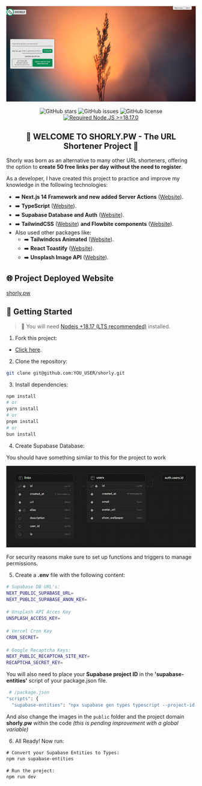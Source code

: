 <div align="center">

<a href="https://shorly.pw">
<img src="./public/images/banner.jpg" />
</a>

<p></p>

![GitHub stars](https://img.shields.io/github/stars/novopowa/shorly)
![GitHub issues](https://img.shields.io/github/issues/novopowa/shorly)
![GitHub license](https://img.shields.io/github/license/novopowa/shorly)
[![Required Node.JS >=18.17.0](https://img.shields.io/static/v1?label=node&message=%20%3E=18.17.0&logo=node.js&color=3f893e)](https://nodejs.org/about/releases)

## 🔗 WELCOME TO SHORLY.PW - The URL Shortener Project 🔗

</div>

Shorly was born as an alternative to many other URL shorteners, offering the option to **create 50 free links per day without the need to register**.

As a developer, I have created this project to practice and improve my knowledge in the following technologies:

- ➡️ **Next.js 14 Framework and new added Server Actions** ([Website](https://nextjs.org/)).
- ➡️ **TypeScript** ([Website](https://www.typescriptlang.org/)).
- ➡️ **Supabase Database and Auth** ([Website](https://supabase.com/)).
- ➡️ **TailwindCSS** ([Website](https://tailwindcss.com)) **and Flowbite components** ([Website](https://flowbite.com/docs/components/)).
- Also used other packages like:
  - ➡️ **Tailwindcss Animated** ([Website](https://www.tailwindcss-animated.com/)).
  - ➡️ **React Toastify** ([Website](https://fkhadra.github.io/react-toastify)).
  - ➡️ **Unsplash Image API** ([Website](https://unsplash.com/developers)).

## 🌐 Project Deployed Website

[shorly.pw](https://shorly.pw)

## 🚀 Getting Started

> 🚨 You will need [Nodejs +18.17 (LTS recommended)](https://nodejs.org/en/) installed.

1. Fork this project:

- [Click here](https://github.com/novopowa/shorly/fork).

2. Clone the repository:

```bash
git clone git@github.com:YOU_USER/shorly.git
```

3. Install dependencies:

```bash
npm install
# or
yarn install
# or
pnpm install
# or
bun install
```

4. Create Supabase Database:

<p>You should have something similar to this for the project to work</p>

<img src="./public/images/supabase.jpg" />

<p>For security reasons make sure to set up functions and triggers to manage permissions.</p>

5. Create a **.env** file with the following content:

```bash
# Supabase DB URL's:
NEXT_PUBLIC_SUPABASE_URL=
NEXT_PUBLIC_SUPABASE_ANON_KEY=

# Unsplash API Acces Key
UNSPLASH_ACCESS_KEY=

# Vercel Cron Key
CRON_SECRET=

# Google Recaptcha Keys:
NEXT_PUBLIC_RECAPTCHA_SITE_KEY=
RECAPTCHA_SECRET_KEY=
```

You will also need to place your **Supabase project ID** in the **'supabase-entities'** script of your package.json file.

```bash
 # /package.json
"scripts": {
  "supabase-entities": "npx supabase gen types typescript --project-id [id] > ./app/types/database.ts"
```

And also change the images in the `public` folder and the project domain **shorly.pw** within the code _(this is pending improvement with a global variable)_

6. All Ready! Now run:

```
# Convert your Supabase Entities to Types:
npm run supabase-entities

# Run the project:
npm run dev
```
